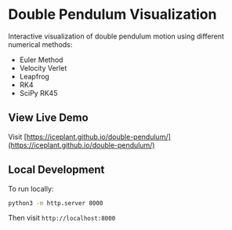 # Double Pendulum Visualization

Interactive visualization of double pendulum motion using different numerical methods:
- Euler Method
- Velocity Verlet
- Leapfrog
- RK4
- SciPy RK45

## View Live Demo
Visit [https://iceplant.github.io/double-pendulum/](https://iceplant.github.io/double-pendulum/)

## Local Development
To run locally:
```bash
python3 -m http.server 8000
```
Then visit `http://localhost:8000`